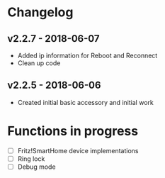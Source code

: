 # Changelog

## v2.2.7 - 2018-06-07
- Added ip information for Reboot and Reconnect
- Clean up code

## v2.2.5 - 2018-06-06
- Created initial basic accessory and initial work


# Functions in progress
- [ ] Fritz!SmartHome device implementations
- [ ] Ring lock
- [ ] Debug mode
